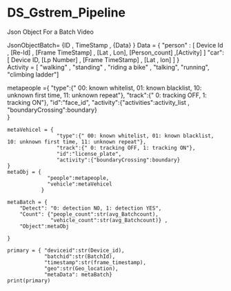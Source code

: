 # DS_Gstrem_Pipeline

Json Object For a Batch Video 

JsonObjectBatch= {ID , TimeStamp , {Data} } 
Data = {
    "person" : [ Device Id , [Re-Id] , [Frame TimeStamp] , [Lat , Lon], [Person_count] ,[Activity] ]
    "car":[ Device ID, [Lp Number] , [Frame TimeStamp] , [Lat , lon] ]
}  
Activity = [ "walking" , "standing" , "riding a bike" , "talking", "running", "climbing ladder"]

metapeople ={
                    "type":{" 00: known whitelist, 01: known blacklist, 10: unknown first time, 11: unknown repeat"},
                    "track":{" 0: tracking OFF, 1: tracking ON"},
                    "id":"face_id",
                    "activity":{"activities":activity_list , "boundaryCrossing":boundary}  
                    }
    
    metaVehicel = {
                    "type":{" 00: known whitelist, 01: known blacklist, 10: unknown first time, 11: unknown repeat"},
                    "track":{" 0: tracking OFF, 1: tracking ON"},
                    "id":"license_plate",
                    "activity":{"boundaryCrossing":boundary}
    }
    metaObj = {
                 "people":metapeople,
                 "vehicle":metaVehicel
               }
    
    metaBatch = {
        "Detect": "0: detection NO, 1: detection YES",
        "Count": {"people_count":str(avg_Batchcount),
                  "vehicle_count":str(avg_Batchcount)} ,
        "Object":metaObj
        
    }
    
    primary = { "deviceid":str(Device_id),
                "batchid":str(BatchId), 
                "timestamp":str(frame_timestamp), 
                "geo":str(Geo_location),
                "metaData": metaBatch}
    print(primary)

